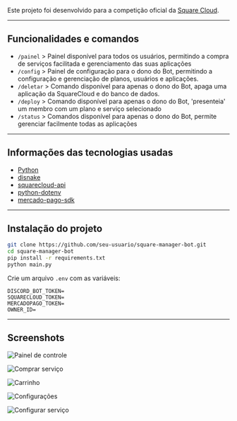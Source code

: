 Este projeto foi desenvolvido para a competição oficial da [Square Cloud](https://squarecloud.app/).

---

## Funcionalidades e comandos
- `/painel` > Painel disponível para todos os usuários, permitindo a compra de serviços facilitada e gerenciamento das suas aplicações
- `/config` > Painel de configuração para o dono do Bot, permitindo a configuração e gerenciação de planos, usuários e aplicações.
- `/deletar` > Comando disponível para apenas o dono do Bot, apaga uma aplicação da SquareCloud e do banco de dados.
- `/deploy` > Comando disponível para apenas o dono do Bot, 'presenteia' um membro com um plano e serviço selecionado
- `/status` > Comandos disponível para apenas o dono do Bot, permite gerenciar facilmente todas as aplicações

---

## Informações das tecnologias usadas

- [Python](https://www.python.org/)
- [disnake](https://github.com/DisnakeDev/disnake)
- [squarecloud-api](https://pypi.org/project/squarecloud-api/)
- [python-dotenv](https://pypi.org/project/python-dotenv/)
- [mercado-pago-sdk](https://www.mercadopago.com.br/developers/pt/docs/sdks-library/landing)

---

## Instalação do projeto

```bash
git clone https://github.com/seu-usuario/square-manager-bot.git
cd square-manager-bot
pip install -r requirements.txt
python main.py
```

Crie um arquivo `.env` com as variáveis:
```env
DISCORD_BOT_TOKEN=
SQUARECLOUD_TOKEN=
MERCADOPAGO_TOKEN=
OWNER_ID=
```

---

## Screenshots

![Painel de controle](https://cdn.discordapp.com/attachments/1398062739074846851/1398062746918064169/image.png?ex=6883fee5&is=6882ad65&hm=c09ad29d4f42932cb0c18be1455dce341896f57ab84530093215377b6f34397c&)

![Comprar serviço](https://cdn.discordapp.com/attachments/1398062739074846851/1398062792371863722/image.png?ex=6883fef0&is=6882ad70&hm=ff0080d50aa9b9dd4118b55d83a542163a959461f5fb3894a699d5f8e9594cc8&)

![Carrinho](https://cdn.discordapp.com/attachments/1398062739074846851/1398062846818123868/image.png?ex=6883fefd&is=6882ad7d&hm=f712805e576c66e46c6ff1899734f4783363b418bf2637eca65d75bce7e1b296&)

![Configurações](https://cdn.discordapp.com/attachments/1398062739074846851/1398062906863517868/image.png?ex=6883ff0b&is=6882ad8b&hm=047be9f8ea18f3209fdb540b00da67973c8177a325b3e7b926d6c47dca3ee48c&)

![Configurar serviço](https://cdn.discordapp.com/attachments/1398062739074846851/1398063296183144629/image.png?ex=6883ff68&is=6882ade8&hm=be50c60cf97a841247963db19bc8e61e0ee2ff031d872f1dc89e953046f24c81&)